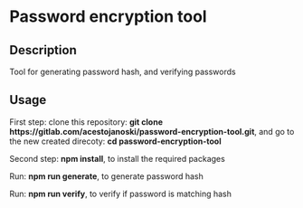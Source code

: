 <!DOCTYPE html>
<html>
    <head>
        <style>
            .command {
                font-weight: bold;
            }
        </style>
    </head>
    <body>
        <h1>Password encryption tool</h1>
        <h2>Description</h2>
        <p>Tool for generating password hash, and verifying passwords</p>
        <h2>Usage</h2>
        <p>First step: clone this repository:
            <span style="font-weight: bold"> git clone https://gitlab.com/acestojanoski/password-encryption-tool.git</span>, 
            and go to the new created direcoty: <span class="command">cd password-encryption-tool</span>
        </p>
        <p>Second step: <span class="command">npm install</span>, to install the required packages</p>
        <p>Run: <span class="command">npm run generate</span>, to generate password hash</p>
        <p>Run: <span class="command">npm run verify</span>, to verify if password is matching hash</p>
    </body>
</html>
